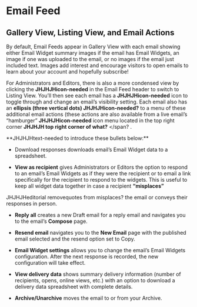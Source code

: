 # Email Feed

## Gallery View, Listing View, and Email Actions
<span id="gv-4feed-4feedviews"/></span>

By default, Email Feeds appear in Gallery View with each email showing
either Email Widget summary images if the email has Email Widgets, an
image if one was uploaded to the email, or no images if the email just
included text.
Images add interest and encourage visitors to open emails to learn about
your account and hopefully subscribe! 

For Administrators and Editors, there is also a more condensed view by
clicking the
<span class="todo">
**JHJHJHicon-needed**
</span>
in the Email Feed header to switch to
Listing View.
You’ll then see each email has a
<span class="todo">
**JHJHJHicon-needed**
</span>
icon to toggle
through and change an email’s visibility setting.
Each email also has an
**ellipsis (three vertical dots)
<span class="todo">
JHJHJHicon-needed?**
</span>
to a menu of these additional email actions (these
actions are also available from a live email’s “hamburger”
<span class="todo">
**JHJHJHicon-needed**
</span>
 icon menu located in the top right corner
<span class="todo">
**JHJHJH top right corner of what?**
</span?
.

<span class="todo">
**JHJHJHtext-needed
to introduce these bullets below:**
</span>

* Download responses downloads email’s Email Widget data to a spreadsheet.

* **View as recipient** gives Administrators or Editors the
option to respond to an email’s Email Widgets as if they were the
recipient or to email a link specifically for the recipient to respond
to the widgets.
This is useful to keep all widget data together in case a recipient
**“misplaces”**
<span class="todo">
JHJHJHeditorial removequotes from misplaces?
</span>
the email or conveys their
responses in person. 

* **Reply all** creates a new Draft email for a reply email and
navigates you to the email’s **Compose** page. 

* **Resend email** navigates you to the **New Email** page with the
published email selected and the resend option set to Copy.

* **Email Widget settings** allows you to change the email’s
Email Widgets configuration.
After the next response is recorded, the new configuration will take
effect.

* **View delivery data** shows summary delivery information
(number of recipients, opens, online views, etc.) with an option to
download a delivery data spreadsheet with complete details.

* **Archive/Unarchive** moves the email to or from your
Archive.
